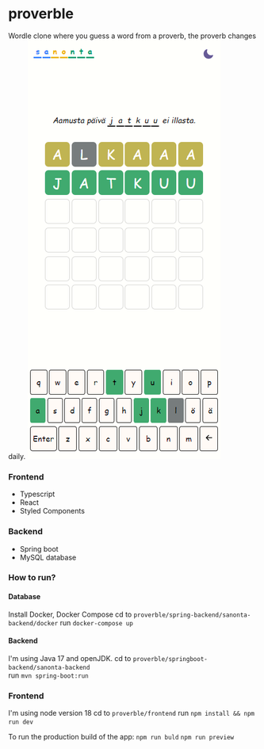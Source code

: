 # proverble

Wordle clone where you guess a word from a proverb, the proverb changes daily.
![gameplay](./proverble.png)

### Frontend
- Typescript
- React
- Styled Components

### Backend
- Spring boot
- MySQL database

### How to run?
#### Database
Install Docker, Docker Compose
cd to `proverble/spring-backend/sanonta-backend/docker`
run `docker-compose up`

#### Backend
I'm using Java 17 and openJDK.
cd to `proverble/springboot-backend/sanonta-backend`  
run `mvn spring-boot:run`

### Frontend
I'm using node version 18
cd to `proverble/frontend`
run `npm install && npm run dev`

To run the production build of the app:
`npm run buld`
`npm run preview`
